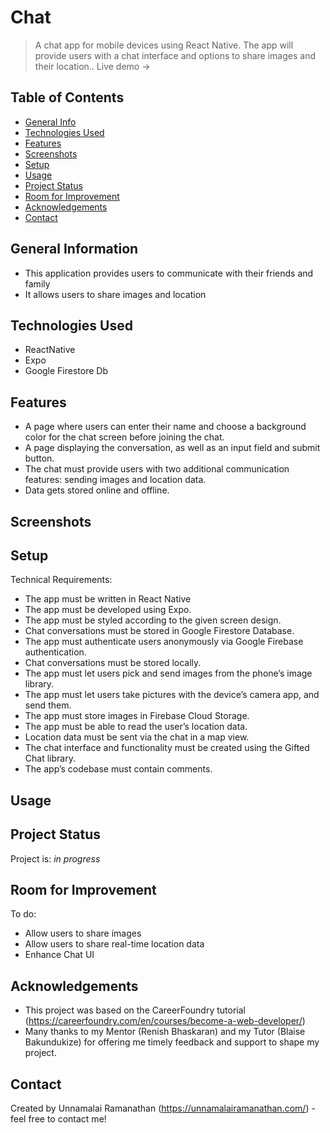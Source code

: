 # Chat
> A chat app for mobile devices using React Native. The app will provide users with a chat interface and options to share images and their location..
> Live demo  -> 

## Table of Contents
* [General Info](#general-information)
* [Technologies Used](#technologies-used)
* [Features](#features)
* [Screenshots](#screenshots)
* [Setup](#setup)
* [Usage](#usage)
* [Project Status](#project-status)
* [Room for Improvement](#room-for-improvement)
* [Acknowledgements](#acknowledgements)
* [Contact](#contact)


## General Information
- This application provides users to communicate with their friends and family
- It allows users to share images and location


## Technologies Used
- ReactNative
- Expo
- Google Firestore Db


## Features
* A page where users can enter their name and choose a background color for the chat screen before joining the chat.
* A page displaying the conversation, as well as an input field and submit button.
* The chat must provide users with two additional communication features: sending images and location data.
* Data gets stored online and offline.

## Screenshots



## Setup

Technical Requirements:

- The app must be written in React Native
- The app must be developed using Expo.
- The app must be styled according to the given screen design.
- Chat conversations must be stored in Google Firestore Database.
- The app must authenticate users anonymously via Google Firebase authentication.
- Chat conversations must be stored locally.
- The app must let users pick and send images from the phone’s image library.
- The app must let users take pictures with the device’s camera app, and send them.
- The app must store images in Firebase Cloud Storage.
- The app must be able to read the user’s location data.
- Location data must be sent via the chat in a map view.
- The chat interface and functionality must be created using the Gifted Chat library.
- The app’s codebase must contain comments.


## Usage



## Project Status
Project is: _in progress_


## Room for Improvement

To do:
- Allow users to share images 
- Allow users to share real-time location data
- Enhance Chat UI


## Acknowledgements
- This project was based on the CareerFoundry tutorial (https://careerfoundry.com/en/courses/become-a-web-developer/)
- Many thanks to my Mentor (Renish Bhaskaran) and my Tutor (Blaise Bakundukize) for offering me timely feedback and support to shape my project.


## Contact
Created by Unnamalai Ramanathan (https://unnamalairamanathan.com/) - feel free to contact me!

